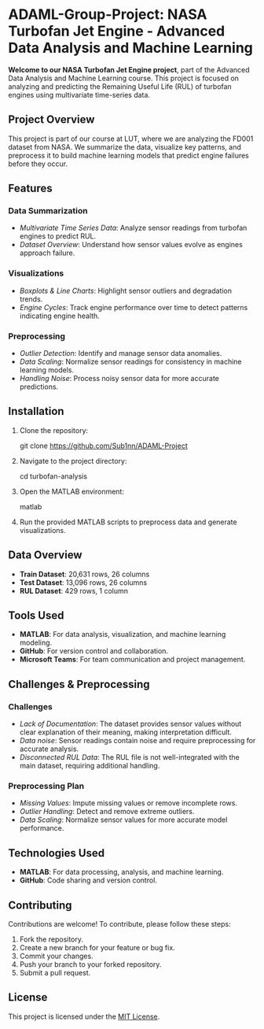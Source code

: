 # ADAML-Group-Project: NASA Turbofan Jet Engine - Advanced Data Analysis and Machine Learning

**Welcome to our NASA Turbofan Jet Engine project**, part of the Advanced Data Analysis and Machine Learning course. This project is focused on analyzing and predicting the Remaining Useful Life (RUL) of turbofan engines using multivariate time-series data.

## Project Overview

This project is part of our course at LUT, where we are analyzing the FD001 dataset from NASA. We summarize the data, visualize key patterns, and preprocess it to build machine learning models that predict engine failures before they occur.

## Features

### **Data Summarization**

- _Multivariate Time Series Data_: Analyze sensor readings from turbofan engines to predict RUL.
- _Dataset Overview_: Understand how sensor values evolve as engines approach failure.

### **Visualizations**

- _Boxplots & Line Charts_: Highlight sensor outliers and degradation trends.
- _Engine Cycles_: Track engine performance over time to detect patterns indicating engine health.

### **Preprocessing**

- _Outlier Detection_: Identify and manage sensor data anomalies.
- _Data Scaling_: Normalize sensor readings for consistency in machine learning models.
- _Handling Noise_: Process noisy sensor data for more accurate predictions.

## Installation

1. Clone the repository:

   git clone https://github.com/Sub1nn/ADAML-Project

2. Navigate to the project directory:

   cd turbofan-analysis

3. Open the MATLAB environment:

   matlab

4. Run the provided MATLAB scripts to preprocess data and generate visualizations.

## Data Overview

- **Train Dataset**: 20,631 rows, 26 columns
- **Test Dataset**: 13,096 rows, 26 columns
- **RUL Dataset**: 429 rows, 1 column

## Tools Used

- **MATLAB**: For data analysis, visualization, and machine learning modeling.
- **GitHub**: For version control and collaboration.
- **Microsoft Teams**: For team communication and project management.

## Challenges & Preprocessing

### **Challenges**

- _Lack of Documentation_: The dataset provides sensor values without clear explanation of their meaning, making interpretation difficult.
- _Data noise_: Sensor readings contain noise and require preprocessing for accurate analysis.
- _Disconnected RUL Data_: The RUL file is not well-integrated with the main dataset, requiring additional handling.

### **Preprocessing Plan**

- _Missing Values_: Impute missing values or remove incomplete rows.
- _Outlier Handling_: Detect and remove extreme outliers.
- _Data Scaling_: Normalize sensor values for more accurate model performance.

## Technologies Used

- **MATLAB**: For data processing, analysis, and machine learning.
- **GitHub**: Code sharing and version control.

## Contributing

Contributions are welcome! To contribute, please follow these steps:

1. Fork the repository.
2. Create a new branch for your feature or bug fix.
3. Commit your changes.
4. Push your branch to your forked repository.
5. Submit a pull request.

## License

This project is licensed under the [MIT License](LICENSE).
